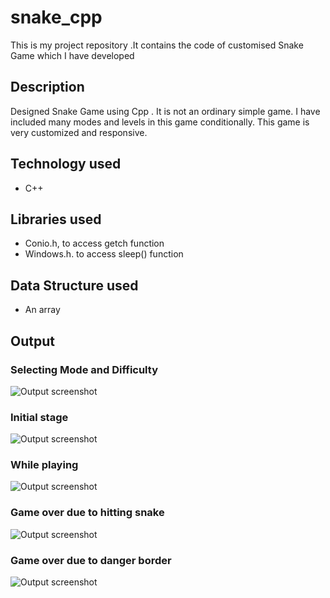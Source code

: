 # snake_cpp
This is my project repository .It contains the code of customised Snake Game which I have developed  

## Description
Designed Snake Game using Cpp . It is not an ordinary simple game. I have included many modes and levels in this game conditionally. This game is very customized and responsive. 

## Technology used
- C++

## Libraries used
- Conio.h, to access getch function
- Windows.h. to access sleep() function

## Data Structure used
- An array

## Output

### Selecting Mode and Difficulty
![Output screenshot](./screenshot/mode_difficulty.png)
### Initial stage
![Output screenshot](./screenshot/initial_stage.png)
### While playing
![Output screenshot](./screenshot/while_playing.png)
### Game over due to hitting snake
![Output screenshot](./screenshot/gameover_1.png)
### Game over due to danger border
![Output screenshot](./screenshot/gameover_2.png)



